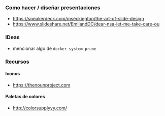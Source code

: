 ### Como hacer / diseñar presentaciones
* https://speakerdeck.com/mseckington/the-art-of-slide-design
* https://www.slideshare.net/EmilandDC/dear-nsa-let-me-take-care-ou

### IDeas
 * mencionar algo de `docker system prune`
 
### Recursos

#### Iconos
* https://thenounproject.com

#### Paletas de colores
* http://colorsupplyyy.com/
